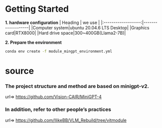 # Getting Started

**1. hardware configuration**
| Heading | we use |
|:-------------------:|-------------------|
|Computer system|ubuntu 20.04.6 LTS Desktop|
|Graphics card|RTX8000|
|Hard drive space|300~400GB(Llama2-7B)|


**2. Prepare the environment**  
```bash
conda env create -f module_mingpt_environment.yml
```

# source  
### The project structure and method are based on minigpt-v2.  
url=> https://github.com/Vision-CAIR/MiniGPT-4  

### In addition, refer to other people’s practices
url=> https://github.com/IlikeBB/VLM_Rebuild/tree/vitmodule
